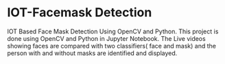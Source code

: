# IOT-Facemask Detection
IOT Based Face Mask Detection Using OpenCV and Python.
This project is done using OpenCV and Python in Jupyter Notebook.
The Live videos showing faces are compared with two classifiers( face and mask) and the person with and without masks are identified and displayed.
